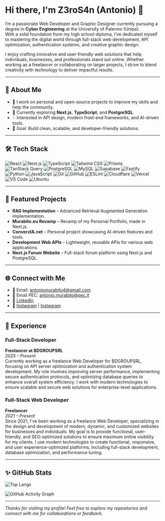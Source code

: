 # Hi there, I'm Z3roS4n (Antonio) 👋

I’m a passionate Web Developer and Graphic Designer currently pursuing a degree in **Cyber Engineering** at the University of Palermo (Unipa).  
With a solid foundation from my high school diploma, I’ve dedicated myself to mastering the digital world through full-stack web development, API optimization, authentication systems, and creative graphic design.

I enjoy crafting innovative and user-friendly web solutions that help individuals, businesses, and professionals stand out online. Whether working as a freelancer or collaborating on larger projects, I strive to blend creativity with technology to deliver impactful results.


---

## 🚀 About Me

- 🔭 I work on personal and open-source projects to improve my skills and help the community.  
- 🌱 Currently exploring **Next.js**, **TypeScript**, and **PostgreSQL**.  
- 💡 Interested in API design, modern front-end frameworks, and AI-driven tools.  
- 🎯 Goal: Build clean, scalable, and developer-friendly solutions.

---

## 🛠 Tech Stack

![React](https://img.shields.io/badge/-React-61DAFB?style=flat-square&logo=react&logoColor=white)
![Next.js](https://img.shields.io/badge/-Next.js-000000?style=flat-square&logo=nextdotjs&logoColor=white)
![TypeScript](https://img.shields.io/badge/-TypeScript-3178C6?style=flat-square&logo=typescript&logoColor=white)
![Tailwind CSS](https://img.shields.io/badge/-Tailwind%20CSS-06B6D4?style=flat-square&logo=tailwindcss&logoColor=white)
![Prisma](https://img.shields.io/badge/-Prisma-2D3748?style=flat-square&logo=prisma&logoColor=white)
![TanStack Query](https://img.shields.io/badge/-TanStack%20Query-FF4154?style=flat-square&logo=tanstack&logoColor=white)
![PostgreSQL](https://img.shields.io/badge/-PostgreSQL-336791?style=flat-square&logo=postgresql&logoColor=white)
![MySQL](https://img.shields.io/badge/-MySQL-4479A1?style=flat-square&logo=mysql&logoColor=white)
![Supabase](https://img.shields.io/badge/-Supabase-3ECF8E?style=flat-square&logo=supabase&logoColor=white)
![Fastify](https://img.shields.io/badge/-Fastify-000000?style=flat-square&logo=fastify&logoColor=white)
![Python](https://img.shields.io/badge/-Python-3776AB?style=flat-square&logo=python&logoColor=white)
![JavaScript](https://img.shields.io/badge/-JavaScript-F7DF1E?style=flat-square&logo=javascript&logoColor=black)
![Git](https://img.shields.io/badge/-Git-F05032?style=flat-square&logo=git&logoColor=white)
![GitHub](https://img.shields.io/badge/-GitHub-181717?style=flat-square&logo=github&logoColor=white)
![ESLint](https://img.shields.io/badge/-ESLint-4B32C3?style=flat-square&logo=eslint&logoColor=white)
![Cloudflare](https://img.shields.io/badge/-Cloudflare-F38020?style=flat-square&logo=cloudflare&logoColor=white)
![Vercel](https://img.shields.io/badge/-Vercel-000000?style=flat-square&logo=vercel&logoColor=white)
![VS Code](https://img.shields.io/badge/-VS%20Code-007ACC?style=flat-square&logo=visualstudiocode&logoColor=white)
![Ubuntu](https://img.shields.io/badge/-Ubuntu-E95420?style=flat-square&logo=ubuntu&logoColor=white)

---

## 📌 Featured Projects

- **RAG Implementation** – Advanced Retrieval Augmented Generation implementation.
- **Murabito.eu Revamp** – Revamp of my Personal Portfolio, made in Next.js.
- **ConverzIA.net** – Personal project showcasing AI-driven features and tools.  
- **Development Web APIs** – Lightweight, reusable APIs for various web applications.  
- **Next.js Forum Website** – Full-stack forum platform using Next.js and PostgreSQL.  

---

## 🌐 Connect with Me

- 📧 Email: [antoniomurabito4@gmail.com](mailto:antoniomurabito4@gmail.com)
- 📧 Email PEC: [antonio.murabito@pec.it](mailto:antonio.murabito@pec.it)
- 🔗 [LinkedIn](https://www.linkedin.com/in/z3ros4n/)
- 📸 [Instagram](https://www.instagram.com/_antonio.jar) | [Instagram](https://www.instagram.com/msworks.arw)
  
---

## 💼 Experience

### Full-Stack Developer
**Freelancer at BDGROUPSRL**  
*2025 – Present*  
Currently working as a freelance Web Developer for BDGROUPSRL, focusing on API server optimization and authentication system development. My role involves improving server performance, implementing secure authentication protocols, and optimizing database queries to enhance overall system efficiency. I work with modern technologies to ensure scalable and secure web solutions for enterprise-level applications.

### Full-Stack Web Developer
**Freelancer**  
*2021 – Present*  
Since 2021, I've been working as a freelance Web Developer, specializing in the design and development of modern, dynamic, and customized websites for businesses and individuals. My goal is to provide functional, user-friendly, and SEO-optimized solutions to ensure maximum online visibility for my clients. I use modern technologies to create functional, responsive, and user experience-optimized platforms, including full-stack development, database optimization, and performance tuning.

---

## ✨ GitHub Stats

![Top Langs](https://github-readme-stats.vercel.app/api/top-langs/?username=Z3roS4n&layout=compact&theme=tokyonight)



![GitHub Activity Graph](https://github-readme-activity-graph.vercel.app/graph?username=Z3roS4n&theme=tokyo-night)

---

*Thanks for visiting my profile! Feel free to explore my repositories and connect with me for collaborations or feedback.*

